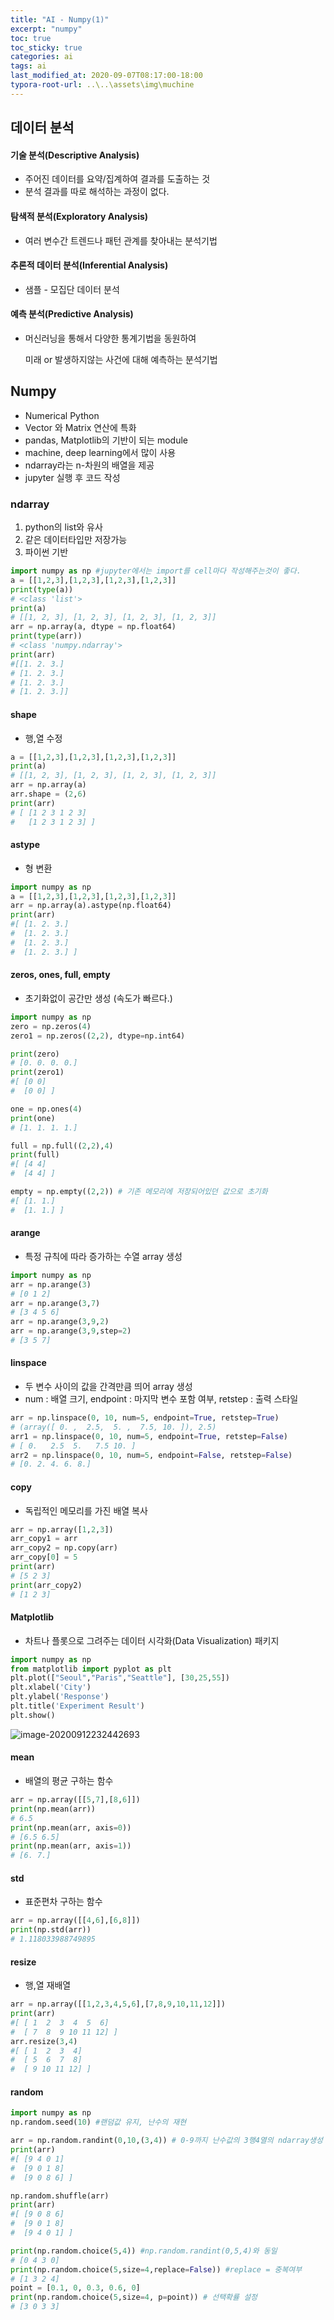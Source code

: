 ```yaml
---
title: "AI - Numpy(1)"
excerpt: "numpy"
toc: true
toc_sticky: true
categories: ai
tags: ai
last_modified_at: 2020-09-07T08:17:00-18:00
typora-root-url: ..\..\assets\img\muchine
---
```


## 데이터 분석

#### 기술 분석(Descriptive Analysis)

- 주어진 데이터를 요약/집계하여 결과를 도출하는 것
- 분석 결과를 따로 해석하는 과정이 없다.



#### 탐색적 분석(Exploratory Analysis)

- 여러 변수간 트렌드나 패턴 관계를 찾아내는 분석기법



#### 추론적 데이터 분석(Inferential Analysis)

- 샘플 - 모집단 데이터 분석



#### 예측 분석(Predictive Analysis)

- 머신러닝을 통해서 다양한 통계기법을 동원하여 

  미래 or 발생하지않는 사건에 대해 예측하는 분석기법

  

## Numpy

- Numerical Python
- Vector 와 Matrix 연산에 특화
- pandas, Matplotlib의 기반이 되는 module
- machine, deep learning에서 많이 사용
- ndarray라는 n-차원의 배열을 제공
- jupyter 실행 후 코드 작성





### ndarray

1. python의 list와 유사
2. 같은 데이터타입만 저장가능
3. 파이썬 기반

```python
import numpy as np #jupyter에서는 import를 cell마다 작성해주는것이 좋다.
a = [[1,2,3],[1,2,3],[1,2,3],[1,2,3]]
print(type(a))
# <class 'list'>
print(a) 
# [[1, 2, 3], [1, 2, 3], [1, 2, 3], [1, 2, 3]]
arr = np.array(a, dtype = np.float64)
print(type(arr))
# <class 'numpy.ndarray'>
print(arr)
#[[1. 2. 3.]
# [1. 2. 3.]
# [1. 2. 3.]
# [1. 2. 3.]]

```

#### shape

- 행,열 수정

```python
a = [[1,2,3],[1,2,3],[1,2,3],[1,2,3]]
print(a)
# [[1, 2, 3], [1, 2, 3], [1, 2, 3], [1, 2, 3]]
arr = np.array(a)
arr.shape = (2,6)
print(arr)
# [ [1 2 3 1 2 3]
#   [1 2 3 1 2 3] ]
```

#### astype

- 형 변환

```python
import numpy as np
a = [[1,2,3],[1,2,3],[1,2,3],[1,2,3]]
arr = np.array(a).astype(np.float64)
print(arr)
#[ [1. 2. 3.]
#  [1. 2. 3.]
#  [1. 2. 3.]
#  [1. 2. 3.] ]
```

#### zeros, ones, full, empty

- 초기화없이 공간만 생성 (속도가 빠르다.)

```python
import numpy as np
zero = np.zeros(4)
zero1 = np.zeros((2,2), dtype=np.int64)

print(zero)
# [0. 0. 0. 0.]
print(zero1)
#[ [0 0]
#  [0 0] ]

one = np.ones(4)
print(one)
# [1. 1. 1. 1.]

full = np.full((2,2),4)
print(full)
#[ [4 4]
#  [4 4] ]

empty = np.empty((2,2)) # 기존 메모리에 저장되어있던 값으로 초기화
#[ [1. 1.]
#  [1. 1.] ]
```

#### arange

- 특정 규칙에 따라 증가하는 수열 array 생성

```python
import numpy as np
arr = np.arange(3)
# [0 1 2]
arr = np.arange(3,7)
# [3 4 5 6]
arr = np.arange(3,9,2)
arr = np.arange(3,9,step=2)
# [3 5 7]
```

#### linspace

- 두 변수 사이의 값을 간격만큼 띄어 array 생성
- num : 배열 크기, endpoint : 마지막 변수 포함 여부, retstep : 출력 스타일

```python
arr = np.linspace(0, 10, num=5, endpoint=True, retstep=True)
# (array([ 0. ,  2.5,  5. ,  7.5, 10. ]), 2.5)
arr1 = np.linspace(0, 10, num=5, endpoint=True, retstep=False)
# [ 0.   2.5  5.   7.5 10. ]
arr2 = np.linspace(0, 10, num=5, endpoint=False, retstep=False)
# [0. 2. 4. 6. 8.]
```

#### copy

- 독립적인 메모리를 가진 배열 복사

```python
arr = np.array([1,2,3])
arr_copy1 = arr
arr_copy2 = np.copy(arr)
arr_copy[0] = 5
print(arr)
# [5 2 3]
print(arr_copy2)
# [1 2 3]
```

#### Matplotlib

- 차트나 플롯으로 그려주는 데이터 시각화(Data Visualization) 패키지

```python
import numpy as np
from matplotlib import pyplot as plt
plt.plot(["Seoul","Paris","Seattle"], [30,25,55])
plt.xlabel('City')
plt.ylabel('Response')
plt.title('Experiment Result')
plt.show()
```

![image-20200912232442693](/assets/img/muchine/image-20200912232442693.png)

#### mean

- 배열의 평균 구하는 함수

```python
arr = np.array([[5,7],[8,6]])
print(np.mean(arr))
# 6.5
print(np.mean(arr, axis=0))
# [6.5 6.5]
print(np.mean(arr, axis=1))
# [6. 7.]
```

#### std

- 표준편차 구하는 함수

```python
arr = np.array([[4,6],[6,8]])
print(np.std(arr))
# 1.118033988749895
```

#### resize

- 행,열 재배열

```python
arr = np.array([[1,2,3,4,5,6],[7,8,9,10,11,12]])
print(arr)
#[ [ 1  2  3  4  5  6]
#  [ 7  8  9 10 11 12] ]
arr.resize(3,4)
#[ [ 1  2  3  4]
#  [ 5  6  7  8]
#  [ 9 10 11 12] ]
```

#### random

```python
import numpy as np
np.random.seed(10) #랜덤값 유지, 난수의 재현

arr = np.random.randint(0,10,(3,4)) # 0-9까지 난수값의 3행4열의 ndarray생성
print(arr)
#[ [9 4 0 1]
#  [9 0 1 8]
#  [9 0 8 6] ]

np.random.shuffle(arr)
print(arr)
#[ [9 0 8 6]
#  [9 0 1 8]
#  [9 4 0 1] ]

print(np.random.choice(5,4)) #np.random.randint(0,5,4)와 동일
# [0 4 3 0]
print(np.random.choice(5,size=4,replace=False)) #replace = 중복여부
# [1 3 2 4]
point = [0.1, 0, 0.3, 0.6, 0]
print(np.random.choice(5,size=4, p=point)) # 선택확률 설정
# [3 0 3 3]
```

